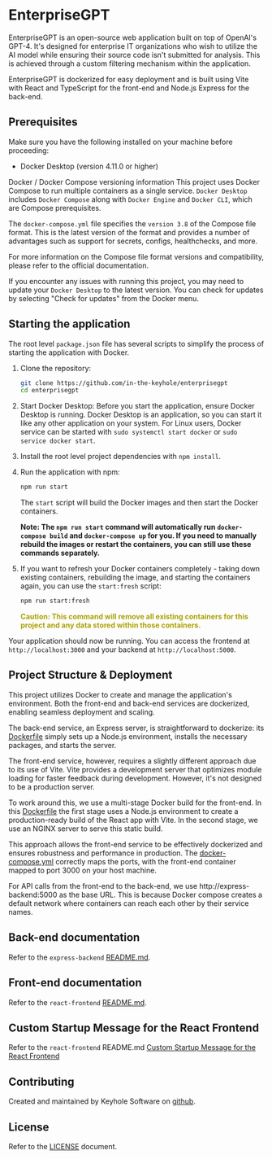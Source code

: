 # EnterpriseGPT
EnterpriseGPT is an open-source web application built on top of OpenAI's GPT-4. It's designed for enterprise IT organizations who wish to utilize the AI model while ensuring their source code isn't submitted for analysis. This is achieved through a custom filtering mechanism within the application.

EnterpriseGPT is dockerized for easy deployment and is built using Vite with React and TypeScript for the front-end and Node.js Express for the back-end.

## Prerequisites
Make sure you have the following installed on your machine before proceeding:

- Docker Desktop (version 4.11.0 or higher)

Docker / Docker Compose versioning information
This project uses Docker Compose to run multiple containers as a single service. `Docker Desktop` includes `Docker Compose` along with `Docker Engine` and `Docker CLI`, which are Compose prerequisites.

The `docker-compose.yml` file specifies the `version 3.8` of the Compose file format. This is the latest version of the format and provides a number of advantages such as support for secrets, configs, healthchecks, and more.

For more information on the Compose file format versions and compatibility, please refer to the official documentation.

If you encounter any issues with running this project, you may need to update your `Docker Desktop` to the latest version. You can check for updates by selecting "Check for updates" from the Docker menu.

## Starting the application
The root level `package.json` file has several scripts to simplify the process of starting the application with Docker. 

1. Clone the repository: 
    ```bash
    git clone https://github.com/in-the-keyhole/enterprisegpt
    cd enterprisegpt
    ``` 
2. Start Docker Desktop: Before you start the application, ensure Docker Desktop is running. Docker Desktop is an application, so you can start it like any other application on your system. For Linux users, Docker service can be started with `sudo systemctl start docker` or `sudo service docker start`.
3. Install the root level project dependencies with `npm install`.
4. Run the application with npm:
    ```bash
    npm run start
    ```
    The `start` script will build the Docker images and then start the Docker containers.

    **Note: The `npm run start` command will automatically run `docker-compose build` and `docker-compose up` for you. If you need to manually rebuild the images or restart the containers, you can still use these commands separately.**

5. If you want to refresh your Docker containers completely - taking down existing containers, rebuilding the image, and starting the containers again, you can use the `start:fresh` script:
    ```bash
    npm run start:fresh
    ```
    **<span style="color:#AAA000">Caution: This command will remove all existing containers for this project and any data stored within those containers.</span>**

Your application should now be running. You can access the frontend at `http://localhost:3000` and your backend at `http://localhost:5000`.

## Project Structure & Deployment
This project utilizes Docker to create and manage the application's environment. Both the front-end and back-end services are dockerized, enabling seamless deployment and scaling.

The back-end service, an Express server, is straightforward to dockerize: its [Dockerfile](../react-frontend/Dockerfile) simply sets up a Node.js environment, installs the necessary packages, and starts the server.

The front-end service, however, requires a slightly different approach due to its use of Vite. Vite provides a development server that optimizes module loading for faster feedback during development. However, it's not designed to be a production server.

To work around this, we use a multi-stage Docker build for the front-end. In this [Dockerfile](../react-frontend/Dockerfile) the first stage uses a Node.js environment to create a production-ready build of the React app with Vite. In the second stage, we use an NGINX server to serve this static build.

This approach allows the front-end service to be effectively dockerized and ensures robustness and performance in production. The [docker-compose.yml](../docker-compose.yml) correctly maps the ports, with the front-end container mapped to port 3000 on your host machine. 

For API calls from the front-end to the back-end, we use http://express-backend:5000 as the base URL. This is because Docker compose creates a default network where containers can reach each other by their service names.

## Back-end documentation
Refer to the `express-backend` [README.md](./express-backend/README.md).

## Front-end documentation
Refer to the `react-frontend` [README.md](./react-frontend/README.md).

## Custom Startup Message for the React Frontend
Refer to the `react-frontend` README.md [Custom Startup Message for the React Frontend](./react-frontend/README.md#custom-startup-message-for-the-react-frontend)

## Contributing
Created and maintained by Keyhole Software on [github](https://github.com/in-the-keyhole).

## License
Refer to the [LICENSE](./LICENSE) document.

